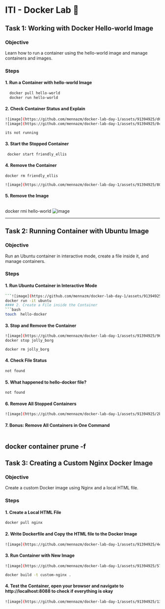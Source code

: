 # ITI - Docker Lab 🐋

## Task 1: Working with Docker Hello-world Image
### Objective
Learn how to run a container using the hello-world image and manage containers and images.

### Steps
#### 1. Run a Container with hello-world Image
```bash
  docker pull hello-world
  docker run hello-world

```
#### 2. Check Container Status and Explain
```bash
![image](https://github.com/mennazm/docker-lab-day-1/assets/91394925/d007f836-529f-41fd-8342-b92fbe9adf01)
![image](https://github.com/mennazm/docker-lab-day-1/assets/91394925/0c15e915-3946-40ea-97bc-1efedf575030)

its not running

```
#### 3. Start the Stopped Container
```bash
 docker start friendly_ellis
```
#### 4. Remove the Container
```bash
docker rm friendly_ellis

![image](https://github.com/mennazm/docker-lab-day-1/assets/91394925/80dd649a-1477-4a99-8bab-ce7fdcbc1512.)

```
#### 5. Remove the Image
```bash
```
docker rmi hello-world
![image](https://github.com/mennazm/docker-lab-day-1/assets/91394925/377d952b-9ed1-4529-b281-b2ee28c16cdd)

---

## Task 2: Running Container with Ubuntu Image
### Objective
Run an Ubuntu container in interactive mode, create a file inside it, and manage containers.

### Steps
#### 1. Run Ubuntu Container in Interactive Mode
```bash
```![image](https://github.com/mennazm/docker-lab-day-1/assets/91394925/6d593303-1275-4567-98e2-68d2a61f6e7c)
docker run -it ubuntu
#### 2. Create a File inside the Container
```bash
touch  hello-docker 
```
#### 3. Stop and Remove the Container
```bash
![image](https://github.com/mennazm/docker-lab-day-1/assets/91394925/96e7bcf8-5943-4c9c-bd0e-5a5414ca3ef7)
docker stop jolly_borg

docker rm jolly_borg
```
#### 4. Check File Status
```bash
not found
```
#### 5. What happened to hello-docker file?
```bash
not found
```
#### 6. Remove All Stopped Containers
```bash
![image](https://github.com/mennazm/docker-lab-day-1/assets/91394925/2bd1b3dc-755f-4fd0-b5b2-71343ba6c65c)

```
#### 7. Bonus: Remove All Containers in One Command
```bash
```
 docker container prune -f
---
## Task 3: Creating a Custom Nginx Docker Image
### Objective
Create a custom Docker image using Nginx and a local HTML file.

### Steps
#### 1. Create a Local HTML File
```bash
docker pull nginx


```
#### 2. Write Dockerfile and Copy the HTML file to the Docker Image
```bash
![image](https://github.com/mennazm/docker-lab-day-1/assets/91394925/4e85ae42-a27f-43ff-94a1-6f2b31df03ff)

```
#### 3. Run Container with New Image
```bash
![image](https://github.com/mennazm/docker-lab-day-1/assets/91394925/57beff08-4c20-4236-8c57-7fb3a9c0413a)

docker build -t custom-nginx .
```

#### 4. Test the Container, open your browser and navigate to http://localhost:8088 to check if everything is okay
```bash
![image](https://github.com/mennazm/docker-lab-day-1/assets/91394925/130a901d-e651-4554-a028-9673dd6c1df6)

```
